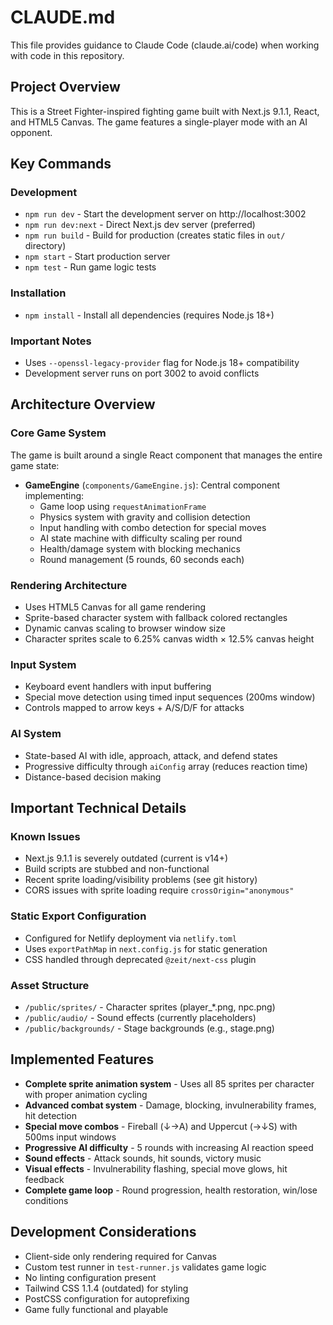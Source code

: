 # CLAUDE.md

This file provides guidance to Claude Code (claude.ai/code) when working with code in this repository.

## Project Overview
This is a Street Fighter-inspired fighting game built with Next.js 9.1.1, React, and HTML5 Canvas. The game features a single-player mode with an AI opponent.

## Key Commands

### Development
- `npm run dev` - Start the development server on http://localhost:3002
- `npm run dev:next` - Direct Next.js dev server (preferred)
- `npm run build` - Build for production (creates static files in `out/` directory)
- `npm start` - Start production server
- `npm test` - Run game logic tests

### Installation
- `npm install` - Install all dependencies (requires Node.js 18+)

### Important Notes
- Uses `--openssl-legacy-provider` flag for Node.js 18+ compatibility
- Development server runs on port 3002 to avoid conflicts

## Architecture Overview

### Core Game System
The game is built around a single React component that manages the entire game state:
- **GameEngine** (`components/GameEngine.js`): Central component implementing:
  - Game loop using `requestAnimationFrame`
  - Physics system with gravity and collision detection
  - Input handling with combo detection for special moves
  - AI state machine with difficulty scaling per round
  - Health/damage system with blocking mechanics
  - Round management (5 rounds, 60 seconds each)

### Rendering Architecture
- Uses HTML5 Canvas for all game rendering
- Sprite-based character system with fallback colored rectangles
- Dynamic canvas scaling to browser window size
- Character sprites scale to 6.25% canvas width × 12.5% canvas height

### Input System
- Keyboard event handlers with input buffering
- Special move detection using timed input sequences (200ms window)
- Controls mapped to arrow keys + A/S/D/F for attacks

### AI System
- State-based AI with idle, approach, attack, and defend states
- Progressive difficulty through `aiConfig` array (reduces reaction time)
- Distance-based decision making

## Important Technical Details

### Known Issues
- Next.js 9.1.1 is severely outdated (current is v14+)
- Build scripts are stubbed and non-functional
- Recent sprite loading/visibility problems (see git history)
- CORS issues with sprite loading require `crossOrigin="anonymous"`

### Static Export Configuration
- Configured for Netlify deployment via `netlify.toml`
- Uses `exportPathMap` in `next.config.js` for static generation
- CSS handled through deprecated `@zeit/next-css` plugin

### Asset Structure
- `/public/sprites/` - Character sprites (player_*.png, npc.png)
- `/public/audio/` - Sound effects (currently placeholders)
- `/public/backgrounds/` - Stage backgrounds (e.g., stage.png)

## Implemented Features
- **Complete sprite animation system** - Uses all 85 sprites per character with proper animation cycling
- **Advanced combat system** - Damage, blocking, invulnerability frames, hit detection
- **Special move combos** - Fireball (↓→A) and Uppercut (→↓S) with 500ms input windows
- **Progressive AI difficulty** - 5 rounds with increasing AI reaction speed
- **Sound effects** - Attack sounds, hit sounds, victory music
- **Visual effects** - Invulnerability flashing, special move glows, hit feedback
- **Complete game loop** - Round progression, health restoration, win/lose conditions

## Development Considerations
- Client-side only rendering required for Canvas
- Custom test runner in `test-runner.js` validates game logic
- No linting configuration present
- Tailwind CSS 1.1.4 (outdated) for styling
- PostCSS configuration for autoprefixing
- Game fully functional and playable